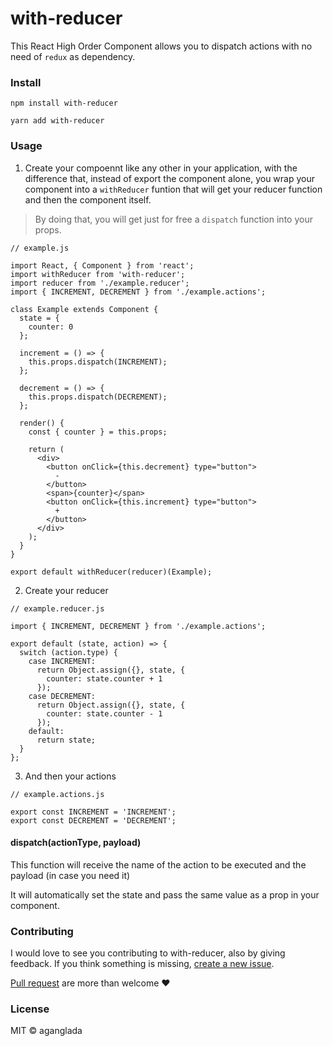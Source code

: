 # with-reducer

This React High Order Component allows you to dispatch actions with no need of `redux` as dependency.

### Install

```
npm install with-reducer
```

```
yarn add with-reducer
```

### Usage

1. Create your compoennt like any other in your application, with the difference that, instead of export the component alone, you wrap your component into a `withReducer` funtion that will get your reducer function and then the component itself.

> By doing that, you will get just for free a `dispatch` function into your props.

```
// example.js

import React, { Component } from 'react';
import withReducer from 'with-reducer';
import reducer from './example.reducer';
import { INCREMENT, DECREMENT } from './example.actions';

class Example extends Component {
  state = {
    counter: 0
  };

  increment = () => {
    this.props.dispatch(INCREMENT);
  };

  decrement = () => {
    this.props.dispatch(DECREMENT);
  };

  render() {
    const { counter } = this.props;

    return (
      <div>
        <button onClick={this.decrement} type="button">
          -
        </button>
        <span>{counter}</span>
        <button onClick={this.increment} type="button">
          +
        </button>
      </div>
    );
  }
}

export default withReducer(reducer)(Example);
```

2. Create your reducer

```
// example.reducer.js

import { INCREMENT, DECREMENT } from './example.actions';

export default (state, action) => {
  switch (action.type) {
    case INCREMENT:
      return Object.assign({}, state, {
        counter: state.counter + 1
      });
    case DECREMENT:
      return Object.assign({}, state, {
        counter: state.counter - 1
      });
    default:
      return state;
  }
};
```

3. And then your actions

```
// example.actions.js

export const INCREMENT = 'INCREMENT';
export const DECREMENT = 'DECREMENT';
```

#### dispatch(actionType, payload)

This function will receive the name of the action to be executed and the payload (in case you need it)

It will automatically set the state and pass the same value as a prop in your component.

### Contributing

I would love to see you contributing to with-reducer, also by giving feedback.
If you think something is missing, [create a new issue](https://github.com/aganglada/with-reducer/issues).

[Pull request](https://github.com/aganglada/with-reducer/pulls) are more than welcome ❤️️


### License

MIT &copy; aganglada